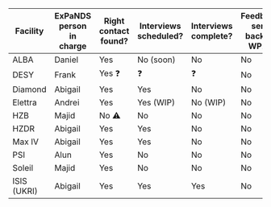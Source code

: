 Facility | ExPaNDS person in charge | Right contact found? | Interviews scheduled? | Interviews complete? | Feedback sent back to WP2?
-|-|-|-|-|-
ALBA | Daniel | Yes | No (soon)| No | No
DESY | Frank | Yes :question: | :question: | :question: | No
Diamond | Abigail | Yes | Yes | No | No
Elettra | Andrei | Yes | Yes (WIP) | No (WIP) | No | No
HZB | Majid | No :warning: | No | No | No |
HZDR | Abigail | Yes | Yes | No | No
Max IV | Abigail | Yes | Yes | No | No
PSI | Alun | Yes | No | No | No
Soleil | Majid | Yes | No | No | No
ISIS (UKRI) | Abigail | Yes | Yes | Yes | No
